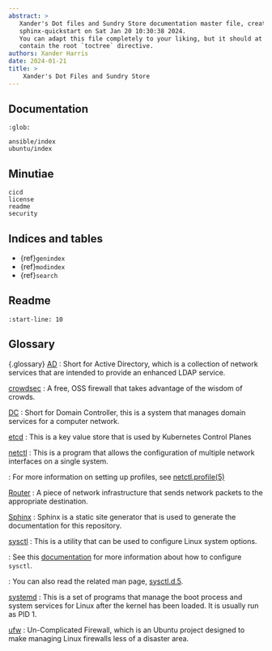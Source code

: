 ```yaml
---
abstract: >
   Xander's Dot files and Sundry Store documentation master file, created by
   sphinx-quickstart on Sat Jan 20 10:30:38 2024.
   You can adapt this file completely to your liking, but it should at least
   contain the root `toctree` directive.
authors: Xander Harris
date: 2024-01-21
title: >
    Xander's Dot Files and Sundry Store
---
```


## Documentation

```{toctree}
:glob:

ansible/index
ubuntu/index
```

## Minutiae

```{toctree}
cicd
license
readme
security
```

## Indices and tables

* {ref}`genindex`
* {ref}`modindex`
* {ref}`search`

## Readme

```{include} readme.md
:start-line: 10
```

## Glossary

{.glossary}
[AD](https://learn.microsoft.com/en-us/windows-server/identity/ad-ds/get-started/virtual-dc/active-directory-domain-services-overview)
: Short for Active Directory, which is a collection of network services
  that are intended to provide an enhanced LDAP service.

[crowdsec](https://www.crowdsec.net/)
: A free, OSS firewall that takes advantage of the wisdom of crowds.

[DC](https://en.wikipedia.org/wiki/Domain_controller)
: Short for Domain Controller, this is a system that manages domain
  services for a computer network.

[etcd](https://etcd.io/docs/v3.5/)
: This is a key value store that is used by Kubernetes Control Planes

[netctl](https://wiki.archlinux.org/title/Netctl)
: This is a program that allows the configuration of multiple
  network interfaces on a single system.

: For more information on setting up profiles, see
  [netctl.profile(5)](https://man.archlinux.org/man/netctl.profile.5)

[Router](https://wiki.archlinux.org/title/Router)
: A piece of network infrastructure that sends network packets to the
    appropriate destination.

[Sphinx](https://sphinx-doc.org)
: Sphinx is a static site generator that is used to generate the documentation
    for this repository.

[sysctl](https://wiki.archlinux.org/title/Sysctl#Configuration)
: This is a utility that can be used to configure Linux system
  options.

: See this [documentation](http://0pointer.de/blog/projects/the-new-configuration-files)
  for more information about how to configure `sysctl`.

: You can also read the related man page,
  [sysctl.d.5](https://man.archlinux.org/man/sysctl.d.5).

[systemd](https://www.mankier.com/1/systemd)
: This is a set of programs that manage the boot process and system
  services for Linux after the kernel has been loaded. It is usually
  run as PID 1.

[ufw](https://help.ubuntu.com/community/UFW)
: Un-Complicated Firewall, which is an Ubuntu project designed to make managing
  Linux firewalls less of a disaster area.
